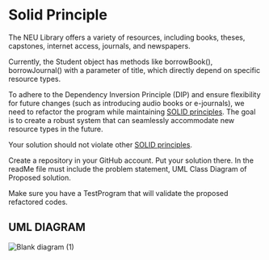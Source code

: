 # Solid Principle

The NEU Library offers a variety of resources, including books, theses, capstones, internet access, journals, and newspapers.

Currently, the Student object has methods like borrowBook(), borrowJournal() with a parameter of title, which directly depend on specific resource types.

To adhere to the Dependency Inversion Principle (DIP) and ensure flexibility for future changes (such as introducing audio books or e-journals), we need to refactor the program while maintaining [SOLID principles](https://docs.google.com/document/d/1Ax3uBPPj7E-qQ6KsYYSbsO0PSu7Nsy_297HRCkPtBgc/edit). The goal is to create a robust system that can seamlessly accommodate new resource types in the future.

Your solution should not violate other [SOLID principles](https://docs.google.com/document/d/1Ax3uBPPj7E-qQ6KsYYSbsO0PSu7Nsy_297HRCkPtBgc/edit).

Create a repository in your GitHub account. Put your solution there. In the readMe file must include the problem statement, UML Class Diagram of Proposed solution.

Make sure you have a TestProgram that will validate the proposed refactored codes.


## UML DIAGRAM
![Blank diagram (1)](https://github.com/tebenbrus/Solid-Principles/assets/114350433/5632d5f2-aca3-41cb-948f-48e513273bb5)
